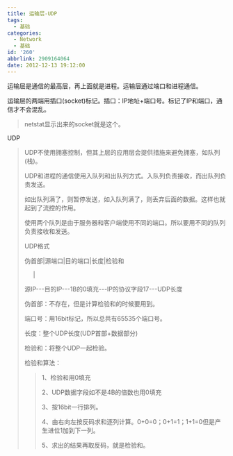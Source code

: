 ```yaml
---
title: 运输层-UDP
tags:
  - 基础
categories:
  - Network
  - 基础
id: '260'
abbrlink: 2909164064
date: 2012-12-13 19:12:00
---
```


运输层是通信的最高层，再上面就是进程。运输层通过端口和进程通信。

运输层的两端用插口(socket)标记。插口：IP地址+端口号。标记了IP和端口，通信才不会混乱。

> netstat显示出来的socket就是这个。

UDP

> UDP不使用拥塞控制，但其上层的应用层会提供措施来避免拥塞，如队列(栈)。
> 
> UDP和进程的通信使用入队列和出队列方式。入队列负责接收，而出队列负责发送。
> 
> 如出队列满了，则暂停发送，如入队列满了，则丢弃后面的数据。这样也就起到了流控的作用。
> 
> 使用两个队列是由于服务器和客户端使用不同的端口。所以要用不同的队列负责接收和发送。
> 
> UDP格式
> 
> 伪首部|源端口|目的端口|长度|检验和
> 
>      |
> 
> 源IP---目的IP---1B的0填充---IP的协议字段17---UDP长度
> 
> 伪首部：不存在，但是计算检验和的时候要用到。
> 
> 端口号：用16bit标记，所以总共有65535个端口号。
> 
> 长度：整个UDP长度(UDP首部+数据部分)
> 
> 检验和：将整个UDP一起检验。
> 
> 检验和算法：
> 
> > 1、检验和用0填充
> > 
> > 2、UDP数据字段如不是4B的倍数也用0填充
> > 
> > 3、按16bit一行排列。
> > 
> > 4、由右向左按反码求和逐列计算。0+0=0；0+1=1；1+1=0但是产生进位1加到下一列。
> > 
> > 5、求出的结果再取反码，就是检验和。